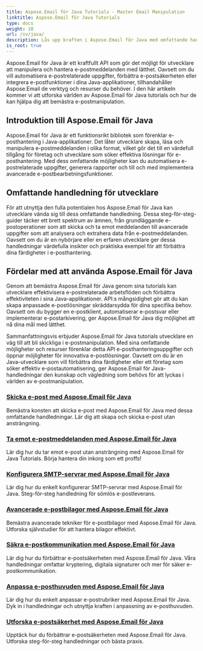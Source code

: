 ```yaml
---
title: Aspose.Email för Java Tutorials - Master Email Manipulation
linktitle: Aspose.Email för Java Tutorials
type: docs
weight: 10
url: /sv/java/
description: Lås upp kraften i Aspose.Email för Java med omfattande handledningar. Lär dig e-posthantering, hantering och mer.
is_root: true
---
```


Aspose.Email för Java är ett kraftfullt API som gör det möjligt för utvecklare att manipulera och hantera e-postmeddelanden med lätthet. Oavsett om du vill automatisera e-postrelaterade uppgifter, förbättra e-postsäkerheten eller integrera e-postfunktioner i dina Java-applikationer, tillhandahåller Aspose.Email de verktyg och resurser du behöver. I den här artikeln kommer vi att utforska världen av Aspose.Email för Java tutorials och hur de kan hjälpa dig att bemästra e-postmanipulation.

## Introduktion till Aspose.Email för Java

Aspose.Email för Java är ett funktionsrikt bibliotek som förenklar e-posthantering i Java-applikationer. Det låter utvecklare skapa, läsa och manipulera e-postmeddelanden i olika format, vilket gör det till en värdefull tillgång för företag och utvecklare som söker effektiva lösningar för e-posthantering. Med dess omfattande möjligheter kan du automatisera e-postrelaterade uppgifter, generera rapporter och till och med implementera avancerade e-postbearbetningsfunktioner.

## Omfattande handledning för utvecklare

För att utnyttja den fulla potentialen hos Aspose.Email för Java kan utvecklare vända sig till dess omfattande handledning. Dessa steg-för-steg-guider täcker ett brett spektrum av ämnen, från grundläggande e-postoperationer som att skicka och ta emot meddelanden till avancerade uppgifter som att analysera och extrahera data från e-postmeddelanden. Oavsett om du är en nybörjare eller en erfaren utvecklare ger dessa handledningar värdefulla insikter och praktiska exempel för att förbättra dina färdigheter i e-posthantering.

## Fördelar med att använda Aspose.Email för Java

Genom att bemästra Aspose.Email för Java genom sina tutorials kan utvecklare effektivisera e-postrelaterade arbetsflöden och förbättra effektiviteten i sina Java-applikationer. API:s mångsidighet gör att du kan skapa anpassade e-postlösningar skräddarsydda för dina specifika behov. Oavsett om du bygger en e-postklient, automatiserar e-postsvar eller implementerar e-postarkivering, ger Aspose.Email för Java dig möjlighet att nå dina mål med lätthet.

Sammanfattningsvis erbjuder Aspose.Email för Java tutorials utvecklare en väg till att bli skickliga i e-postmanipulation. Med sina omfattande möjligheter och resurser förenklar detta API e-posthanteringsuppgifter och öppnar möjligheter för innovativa e-postlösningar. Oavsett om du är en Java-utvecklare som vill förbättra dina färdigheter eller ett företag som söker effektiv e-postautomatisering, ger Aspose.Email för Java-handledningar den kunskap och vägledning som behövs för att lyckas i världen av e-postmanipulation.

### [Skicka e-post med Aspose.Email för Java](./sending-emails/)
Bemästra konsten att skicka e-post med Aspose.Email för Java med dessa omfattande handledningar. Lär dig att skapa och skicka e-post utan ansträngning.
### [Ta emot e-postmeddelanden med Aspose.Email för Java](./receiving-emails/)
Lär dig hur du tar emot e-post utan ansträngning med Aspose.Email för Java Tutorials. Börja hantera din inkorg som ett proffs!
### [Konfigurera SMTP-servrar med Aspose.Email för Java](./configuring-smtp-servers/)
Lär dig hur du enkelt konfigurerar SMTP-servrar med Aspose.Email för Java. Steg-för-steg handledning för sömlös e-postleverans.
### [Avancerade e-postbilagor med Aspose.Email för Java](./advanced-email-attachments/)
Bemästra avancerade tekniker för e-postbilagor med Aspose.Email för Java. Utforska självstudier för att hantera bilagor effektivt.
### [Säkra e-postkommunikation med Aspose.Email för Java](./securing-email-communications/)
Lär dig hur du förbättrar e-postsäkerheten med Aspose.Email för Java. Våra handledningar omfattar kryptering, digitala signaturer och mer för säker e-postkommunikation.
### [Anpassa e-posthuvuden med Aspose.Email för Java](./customizing-email-headers/)
Lär dig hur du enkelt anpassar e-postrubriker med Aspose.Email för Java. Dyk in i handledningar och utnyttja kraften i anpassning av e-posthuvuden.
### [Utforska e-postsäkerhet med Aspose.Email för Java](./exploring-email-security/)
Upptäck hur du förbättrar e-postsäkerheten med Aspose.Email för Java. Utforska steg-för-steg handledningar och bästa praxis.